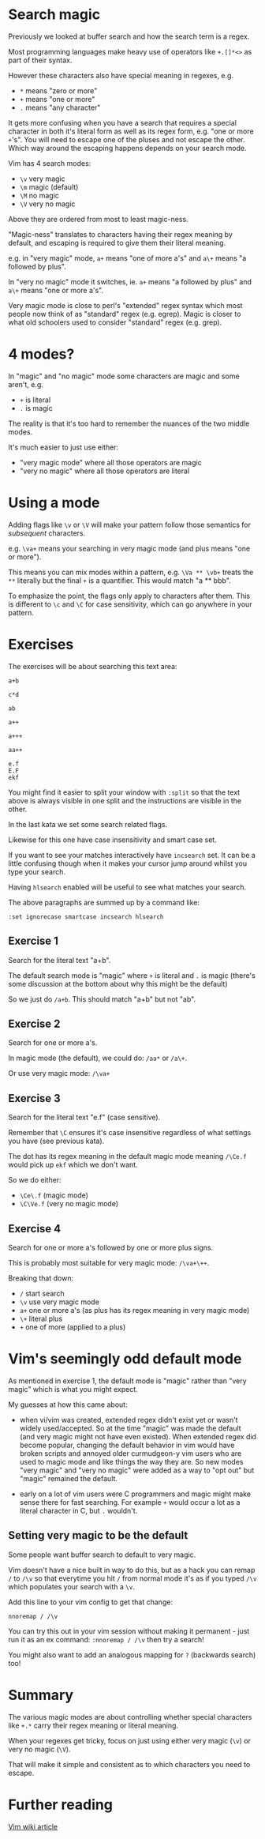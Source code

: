 # Search magic

Previously we looked at buffer search and how the search term is a regex.

Most programming languages make heavy use of operators like `+.[]*<>` as part of their syntax.

However these characters also have special meaning in regexes, e.g.

- `*` means "zero or more"
- `+` means "one or more"
- `.` means "any character"

It gets more confusing when you have a search that requires a special character
in both it's literal form as well as its regex form, e.g. "one or more `+`'s".
You will need to escape one of the pluses and not escape the other.
Which way around the escaping happens depends on your search mode.

Vim has 4 search modes:

- `\v` very magic
- `\m` magic (default)
- `\M` no magic
- `\V` very no magic

Above they are ordered from most to least magic-ness.

"Magic-ness" translates to characters having their regex meaning by default,
and escaping is required to give them their literal meaning.

e.g. in "very magic" mode, `a+` means "one of more a's" and `a\+` means "a followed by plus".

In "very no magic" mode it switches, ie. `a+` means "a followed by plus" and `a\+` means "one or more a's".

Very magic mode is close to perl's "extended" regex syntax which most people now think of as "standard" regex (e.g. egrep).
Magic is closer to what old schoolers used to consider "standard" regex (e.g. grep).

# 4 modes?

In "magic" and "no magic" mode some characters are magic and some aren't, e.g.

- `+` is literal
- `.` is magic

The reality is that it's too hard to remember the nuances of the two middle modes.

It's much easier to just use either:

- "very magic mode" where all those operators are magic
- "very no magic" where all those operators are literal

# Using a mode

Adding flags like `\v` or `\V` will make your pattern follow those semantics for _subsequent_ characters.

e.g. `\va+` means your searching in very magic mode (and plus means "one or more").

This means you can mix modes within a pattern,
e.g. `\Va ** \vb+` treats the `**` literally but the final `+` is a quantifier.
This would match "a ** bbb".

To emphasize the point, the flags only apply to characters after them.
This is different to `\c` and `\C` for case sensitivity, which can go anywhere in your pattern.

# Exercises

The exercises will be about searching this text area:

```
a+b

c*d

ab

a++

a+++

aa++

e.f
E.F
ekf
```

You might find it easier to split your window with `:split` so that the text above is always visible in one split
and the instructions are visible in the other.

In the last kata we set some search related flags.

Likewise for this one have case insensitivity and smart case set.

If you want to see your matches interactively have `incsearch` set.
It can be a little confusing though when it makes your cursor jump around whilst you type your search.

Having `hlsearch` enabled will be useful to see what matches your search.

The above paragraphs are summed up by a command like:

```
:set ignorecase smartcase incsearch hlsearch
```

## Exercise 1

Search for the literal text "a+b".

The default search mode is "magic" where `+` is literal and `.` is magic
(there's some discussion at the bottom about why this might be the default)

So we just do `/a+b`. This should match "a+b" but not "ab".

## Exercise 2

Search for one or more a's.

In magic mode (the default), we could do: `/aa*` or `/a\+`.

Or use very magic mode: `/\va+`

## Exercise 3

Search for the literal text "e.f" (case sensitive).

Remember that `\C` ensures it's case insensitive regardless of what settings you have (see previous kata).

The dot has its regex meaning in the default magic mode meaning `/\Ce.f` would pick up `ekf` which we don't want.

So we do either:

- `\Ce\.f` (magic mode)
- `\C\Ve.f` (very no magic mode)

## Exercise 4

Search for one or more a's followed by one or more plus signs.

This is probably most suitable for very magic mode: `/\va+\++`.

Breaking that down:

- `/` start search
- `\v` use very magic mode
- `a+` one or more a's (as plus has its regex meaning in very magic mode)
- `\+` literal plus
- `+` one of more (applied to a plus)

# Vim's seemingly odd default mode

As mentioned in exercise 1, the default mode is "magic" rather than "very magic" which is what you might expect.

My guesses at how this came about:

- when vi/vim was created, extended regex didn't exist yet or wasn't widely used/accepted.
  So at the time "magic" was made the default (and very magic might not have even existed).
  When extended regex did become popular, changing the default behavior in vim would have broken scripts
  and annoyed older curmudgeon-y vim users who are used to magic mode and like things the way they are.
  So new modes "very magic" and "very no magic" were added as a way to "opt out" but "magic" remained the default.

- early on a lot of vim users were C programmers and magic might make sense there for fast searching.
  For example `+` would occur a lot as a literal character in C, but `.` wouldn't.

## Setting very magic to be the default

Some people want buffer search to default to very magic.

Vim doesn't have a nice built in way to do this, but as a hack you can remap `/` to `/\v` so that everytime
you hit `/` from normal mode it's as if you typed `/\v` which populates your search with a `\v`.

Add this line to your vim config to get that change:

```
nnoremap / /\v
```

You can try this out in your vim session without making it permanent -
just run it as an ex command: `:nnoremap / /\v` then try a search!

You might also want to add an analogous mapping for `?` (backwards search) too!

# Summary

The various magic modes are about controlling whether special characters like `+.*` carry their regex meaning or literal meaning.

When your regexes get tricky, focus on just using either very magic (`\v`) or very no magic (`\V`).

That will make it simple and consistent as to which characters you need to escape.

# Further reading

[Vim wiki article](https://vim.fandom.com/wiki/Simplifying_regular_expressions_using_magic_and_no-magic)
